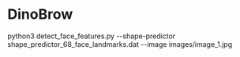 # DinoBrow

python3 detect_face_features.py --shape-predictor shape_predictor_68_face_landmarks.dat --image images/image_1.jpg